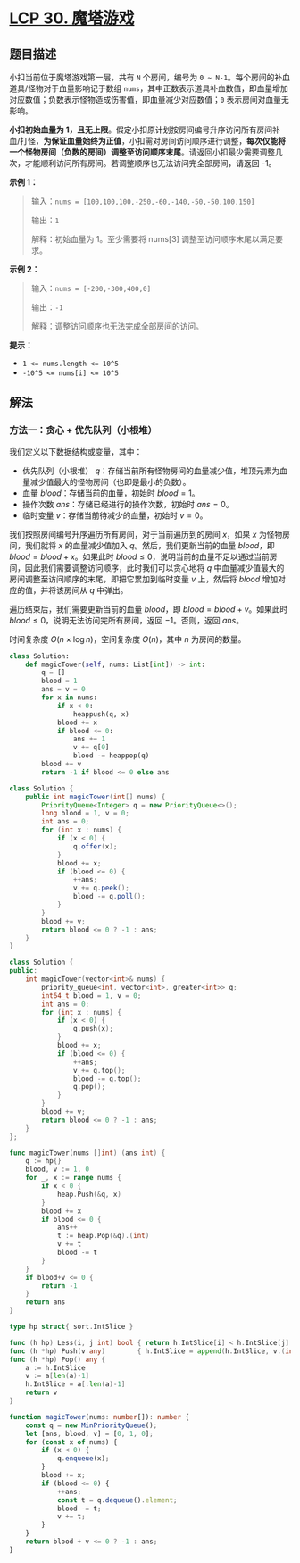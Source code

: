 # [LCP 30. 魔塔游戏](https://leetcode.cn/problems/p0NxJO)

## 题目描述

<!-- 这里写题目描述 -->

小扣当前位于魔塔游戏第一层，共有 `N` 个房间，编号为 `0 ~ N-1`。每个房间的补血道具/怪物对于血量影响记于数组 `nums`，其中正数表示道具补血数值，即血量增加对应数值；负数表示怪物造成伤害值，即血量减少对应数值；`0` 表示房间对血量无影响。

**小扣初始血量为 1，且无上限**。假定小扣原计划按房间编号升序访问所有房间补血/打怪，**为保证血量始终为正值**，小扣需对房间访问顺序进行调整，**每次仅能将一个怪物房间（负数的房间）调整至访问顺序末尾**。请返回小扣最少需要调整几次，才能顺利访问所有房间。若调整顺序也无法访问完全部房间，请返回 -1。

**示例 1：**

> 输入：`nums = [100,100,100,-250,-60,-140,-50,-50,100,150]`
>
> 输出：`1`
>
> 解释：初始血量为 1。至少需要将 nums[3] 调整至访问顺序末尾以满足要求。

**示例 2：**

> 输入：`nums = [-200,-300,400,0]`
>
> 输出：`-1`
>
> 解释：调整访问顺序也无法完成全部房间的访问。

**提示：**

-   `1 <= nums.length <= 10^5`
-   `-10^5 <= nums[i] <= 10^5`

## 解法

### 方法一：贪心 + 优先队列（小根堆）

我们定义以下数据结构或变量，其中：

-   优先队列（小根堆） $q$：存储当前所有怪物房间的血量减少值，堆顶元素为血量减少值最大的怪物房间（也即是最小的负数）。
-   血量 $blood$：存储当前的血量，初始时 $blood = 1$。
-   操作次数 $ans$：存储已经进行的操作次数，初始时 $ans = 0$。
-   临时变量 $v$：存储当前待减少的血量，初始时 $v = 0$。

我们按照房间编号升序遍历所有房间，对于当前遍历到的房间 $x$，如果 $x$ 为怪物房间，我们就将 $x$ 的血量减少值加入 $q$。然后，我们更新当前的血量 $blood$，即 $blood = blood + x$。如果此时 $blood \le 0$，说明当前的血量不足以通过当前房间，因此我们需要调整访问顺序，此时我们可以贪心地将 $q$ 中血量减少值最大的房间调整至访问顺序的末尾，即把它累加到临时变量 $v$ 上，然后将 $blood$ 增加对应的值，并将该房间从 $q$ 中弹出。

遍历结束后，我们需要更新当前的血量 $blood$，即 $blood = blood + v$。如果此时 $blood \le 0$，说明无法访问完所有房间，返回 $-1$。否则，返回 $ans$。

时间复杂度 $O(n \times \log n)$，空间复杂度 $O(n)$，其中 $n$ 为房间的数量。

<!-- tabs:start -->

```python
class Solution:
    def magicTower(self, nums: List[int]) -> int:
        q = []
        blood = 1
        ans = v = 0
        for x in nums:
            if x < 0:
                heappush(q, x)
            blood += x
            if blood <= 0:
                ans += 1
                v += q[0]
                blood -= heappop(q)
        blood += v
        return -1 if blood <= 0 else ans
```

```java
class Solution {
    public int magicTower(int[] nums) {
        PriorityQueue<Integer> q = new PriorityQueue<>();
        long blood = 1, v = 0;
        int ans = 0;
        for (int x : nums) {
            if (x < 0) {
                q.offer(x);
            }
            blood += x;
            if (blood <= 0) {
                ++ans;
                v += q.peek();
                blood -= q.poll();
            }
        }
        blood += v;
        return blood <= 0 ? -1 : ans;
    }
}
```

```cpp
class Solution {
public:
    int magicTower(vector<int>& nums) {
        priority_queue<int, vector<int>, greater<int>> q;
        int64_t blood = 1, v = 0;
        int ans = 0;
        for (int x : nums) {
            if (x < 0) {
                q.push(x);
            }
            blood += x;
            if (blood <= 0) {
                ++ans;
                v += q.top();
                blood -= q.top();
                q.pop();
            }
        }
        blood += v;
        return blood <= 0 ? -1 : ans;
    }
};
```

```go
func magicTower(nums []int) (ans int) {
	q := hp{}
	blood, v := 1, 0
	for _, x := range nums {
		if x < 0 {
			heap.Push(&q, x)
		}
		blood += x
		if blood <= 0 {
			ans++
			t := heap.Pop(&q).(int)
			v += t
			blood -= t
		}
	}
	if blood+v <= 0 {
		return -1
	}
	return ans
}

type hp struct{ sort.IntSlice }

func (h hp) Less(i, j int) bool { return h.IntSlice[i] < h.IntSlice[j] }
func (h *hp) Push(v any)        { h.IntSlice = append(h.IntSlice, v.(int)) }
func (h *hp) Pop() any {
	a := h.IntSlice
	v := a[len(a)-1]
	h.IntSlice = a[:len(a)-1]
	return v
}
```

```ts
function magicTower(nums: number[]): number {
    const q = new MinPriorityQueue();
    let [ans, blood, v] = [0, 1, 0];
    for (const x of nums) {
        if (x < 0) {
            q.enqueue(x);
        }
        blood += x;
        if (blood <= 0) {
            ++ans;
            const t = q.dequeue().element;
            blood -= t;
            v += t;
        }
    }
    return blood + v <= 0 ? -1 : ans;
}
```

<!-- tabs:end -->

<!-- end -->
